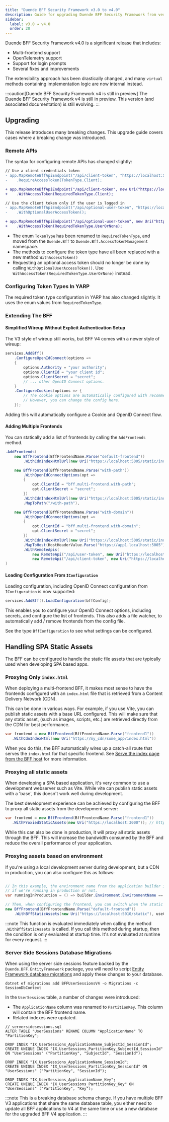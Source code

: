 ```yaml
---
title: "Duende BFF Security Framework v3.0 to v4.0"
description: Guide for upgrading Duende BFF Security Framework from version 3.x to version 4.0, including migration steps for custom implementations and breaking changes.
sidebar:
  label: v3.0 → v4.0
  order: 20
---
```


Duende BFF Security Framework v4.0 is a significant release that includes:

* Multi-frontend support
* OpenTelemetry support
* Support for login prompts
* Several fixes and improvements

The extensibility approach has been drastically changed, and many `virtual` methods containing implementation logic are now internal instead.

:::caution[Duende BFF Security Framework v4 is still in preview]
The Duende BFF Security Framework v4 is still in preview. This version (and associated documentation) is still evolving.
:::

## Upgrading

This release introduces many breaking changes. This upgrade guide covers cases where a breaking change was introduced.

### Remote APIs

The syntax for configuring remote APIs has changed slightly:

```diff lang="csharp" title="Program.cs"
// Use a client credentials token
- app.MapRemoteBffApiEndpoint("/api/client-token", "https://localhost:5010")
-    .RequireAccessToken(TokenType.Client);

+ app.MapRemoteBffApiEndpoint("/api/client-token", new Uri("https://localhost:5010"))
+    .WithAccessToken(RequiredTokenType.Client);      

// Use the client token only if the user is logged in
- app.MapRemoteBffApiEndpoint("/api/optional-user-token", "https://localhost:5010")
-    .WithOptionalUserAccessToken();

+ app.MapRemoteBffApiEndpoint("/api/optional-user-token", new Uri("https://localhost:5010"))
+    .WithAccessToken(RequiredTokenType.UserOrNone);            
```

* The enum `TokenType` has been renamed to `RequiredTokenType`, and moved from the `Duende.Bff` to `Duende.Bff.AccessTokenManagement` namespace.
* The methods to configure the token type have all been replaced with a new method `WithAccessToken()`
* Requesting an optional access token should no longer be done by calling `WithOptionalUserAccessToken()`. Use `WithAccessToken(RequiredTokenType.UserOrNone)` instead.

### Configuring Token Types In YARP

The required token type configuration in YARP has also changed slightly. It uses the enum values from `RequiredTokenType`.

### Extending The BFF

#### Simplified Wireup Without Explicit Authentication Setup

The V3 style of wireup still works, but BFF V4 comes with a newer style of wireup:

```csharp
services.AddBff()
    .ConfigureOpenIdConnect(options =>
    {
        options.Authority = "your authority";
        options.ClientId = "your client id";
        options.ClientSecret = "secret";
        // ... other OpenID Connect options. 
    }
    .ConfigureCookies(options => {
        // The cookie options are automatically configured with recommended practices.
        // However, you can change the config here. 
    });
```

Adding this will automatically configure a Cookie and OpenID Connect flow.

#### Adding Multiple Frontends

You can statically add a list of frontends by calling the `AddFrontends` method.

```csharp
.AddFrontends(
    new BffFrontend(BffFrontendName.Parse("default-frontend"))
        .WithCdnIndexHtmlUrl(new Uri("https://localhost:5005/static/index.html")),

    new BffFrontend(BffFrontendName.Parse("with-path"))
        .WithOpenIdConnectOptions(opt =>
        {
            opt.ClientId = "bff.multi-frontend.with-path";
            opt.ClientSecret = "secret";
        })
        .WithCdnIndexHtmlUrl(new Uri("https://localhost:5005/static/index.html"))
        .MapToPath("/with-path"),

    new BffFrontend(BffFrontendName.Parse("with-domain"))
        .WithOpenIdConnectOptions(opt =>
        {
            opt.ClientId = "bff.multi-frontend.with-domain";
            opt.ClientSecret = "secret";
        })
        .WithCdnIndexHtmlUrl(new Uri("https://localhost:5005/static/index.html"))
        .MapToHost(HostHeaderValue.Parse("https://app1.localhost:5005"))
        .WithRemoteApis(
            new RemoteApi("/api/user-token", new Uri("https://localhost:5010")),
            new RemoteApi("/api/client-token", new Uri("https://localhost:5010"))
)
```

#### Loading Configuration From `IConfiguration`

Loading configuration, including OpenID Connect configuration from `IConfiguration` is now supported:

```csharp
services.AddBff().LoadConfiguration(bffConfig);
```

This enables you to configure your OpenID Connect options, including secrets, and configure the list of frontends. This also adds a file watcher, to automatically add / remove frontends from the config file.

See the type `BffConfiguration` to see what settings can be configured.

## Handling SPA Static Assets

The BFF can be configured to handle the static file assets that are typically used when developing SPA based apps. 

### Proxying Only `index.html`

When deploying a multi-frontend BFF, it makes most sense to have the frontends configured with an `index.html` file that is retrieved from a Content Delivery Network (CDN). 

This can be done in various ways. For example, if you use Vite, you can publish static assets with a base URL configured. This will make sure that any static asset, (such as images, scripts, etc.) are retrieved directly from the CDN for best performance. 

```csharp
var frontend = new BffFrontend(BffFrontendName.Parse("frontend1"))
   .WithCdnIndexHtml(new Uri("https://my_cdn/some_app/index.html"))
```

When you do this, the BFF automatically wires up a catch-all route that serves the `index.html` for that specific frontend. 
See [Serve the index page from the BFF host](/bff/architecture/ui-hosting.md#serve-the-index-page-from-the-bff-host) for more information. 

### Proxying all static assets 

When developing a SPA based application, it's very common to use a development webserver such as Vite. While vite can publish static assets with a 'base',
this doesn't work well during development.

The best development experience can be achieved by configuring the BFF to proxy all static assets from the development server:


```csharp
var frontend = new BffFrontend(BffFrontendName.Parse("frontend1"))
   .WithProxiedStaticAssets(new Uri("https://localhost:3000")); // https://localhost:3000 would be the URL of your development web server.
```

While this can also be done in production, it will proxy all static assets through the BFF. This will increase the bandwidth consumed by the BFF 
and reduce the overall performance of your application. 


### Proxying assets based on environment

If you're using a local development server during development, but a CDN in production, you can also configure this as follows:

``` csharp

// In this example, the environment name from the application builder is used to determine
// if we're running in production or not. 
var runningInProduction = () => builder.Environment.EnvironmentName == Environments.Production;

// Then, when configuring the frontend, you can switch when the static assets will be proxied. 
new BffFrontend(BffFrontendName.Parse("default-frontend"))
    .WithBffStaticAssets(new Uri("https://localhost:5010/static"), useCdnWhen: runningInProduction);

```

:::note
This function is evaluated immediately when calling the method `.WithBffStaticAssets` is called. If you call this method during startup,
then the condition is only evaluated at startup time. It's not evaluated at runtime for every request. 
:::



### Server Side Sessions Database Migrations

When using the server side sessions feature backed by the `Duende.BFF.EntityFramework` package, you will need to script [Entity Framework database migrations](/bff/fundamentals/session/server-side-sessions.mdx#entity-framework-migrations) and apply these changes to your database. 

```shell
dotnet ef migrations add BFFUserSessionsV4 -o Migrations -c SessionDbContext
```

In the `UserSessions` table, a number of changes were introduced:
* The `ApplicationName` column was renamed to `PartitionKey`. This column will contain the BFF frontend name.
* Related indexes were updated.

```sqlite
// serversidesessions.sql
ALTER TABLE "UserSessions" RENAME COLUMN "ApplicationName" TO "PartitionKey";

DROP INDEX "IX_UserSessions_ApplicationName_SubjectId_SessionId";
CREATE UNIQUE INDEX "IX_UserSessions_PartitionKey_SubjectId_SessionId" ON "UserSessions" ("PartitionKey", "SubjectId", "SessionId");

DROP INDEX "IX_UserSessions_ApplicationName_SessionId";
CREATE UNIQUE INDEX "IX_UserSessions_PartitionKey_SessionId" ON "UserSessions" ("PartitionKey", "SessionId");

DROP INDEX "IX_UserSessions_ApplicationName_Key";
CREATE UNIQUE INDEX "IX_UserSessions_PartitionKey_Key" ON "UserSessions" ("PartitionKey", "Key");
```

:::note
This is a breaking database schema change. If you have multiple BFF V3 applications that share the same database table,
you either need to update all BFF applications to V4 at the same time or use a new database for the upgraded BFF V4 application.
:::
